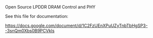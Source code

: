 Open Source LPDDR DRAM Control and PHY

See this file for documentation:

https://docs.google.com/document/d/1C2FzUEnXPuUZyTnbTbHgSP3--3snQm0Xbs0B9PCVkls
